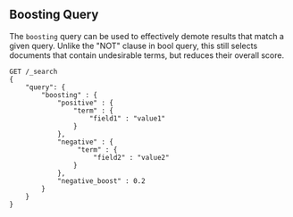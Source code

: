 ## Boosting Query

The `boosting` query can be used to effectively demote results that match a given query. Unlike the "NOT" clause in bool query, this still selects documents that contain undesirable terms, but reduces their overall score.
    
    
    GET /_search
    {
        "query": {
            "boosting" : {
                "positive" : {
                    "term" : {
                        "field1" : "value1"
                    }
                },
                "negative" : {
                     "term" : {
                         "field2" : "value2"
                    }
                },
                "negative_boost" : 0.2
            }
        }
    }
